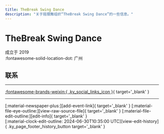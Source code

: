 ```yaml
---
title: TheBreak Swing Dance
description: "关于摇摆舞组织“TheBreak Swing Dance”的一些信息。"
---
```


# TheBreak Swing Dance

成立于 2019  
:fontawesome-solid-location-dot: 广州  


## 联系


---

 [:fontawesome-brands-weixin:{ .ky_social_links_icon }](# "TheBreak Swing Dance"){ target='_blank' }

---

<div class="ky_page_footer" markdown>
<div class="ky_page_footer_trailing" markdown="span">
[:material-newspaper-plus:][add-event-link]{ target='_blank' }
[:material-file-eye-outline:][view-raw-source-file]{ target='_blank' }
[:material-file-edit-outline:][edit-info]{ target='_blank' }
</div>
<div class="ky_page_footer_leading" markdown="span">
[:material-clock-edit-outline: 2024-06-30T10:35:00 UTC][view-edit-history]{ .ky_page_footer_history_button target='_blank' }
</div>
</div>

[add-event-link]: https://github.com/swingdance/events/issues/new?assignees=&labels=add+event&projects=&template=02-add_entity.yml&title=%5Bzh_CN%5D%20%3CName%3E&region=zh_CN&province=Guangdong&city=Guangzhou&org_id=the-break-swing-dance "添加活动"
[view-raw-source-file]: https://github.com/swingdance/orgs/blob/main/zh_CN/the-break-swing-dance.json "查看原始源文件"
[edit-info]: https://github.com/swingdance/orgs/issues/new?assignees=&labels=update+org&projects=&template=03-update_entity.yml&title=%5Bzh_CN%5D%20TheBreak%20Swing%20Dance&region=zh_CN&id=the-break-swing-dance&name=TheBreak%20Swing%20Dance "编辑信息"

[view-edit-history]: https://github.com/swingdance/orgs/commits/main/zh_CN/the-break-swing-dance.json "查看编辑历史"

